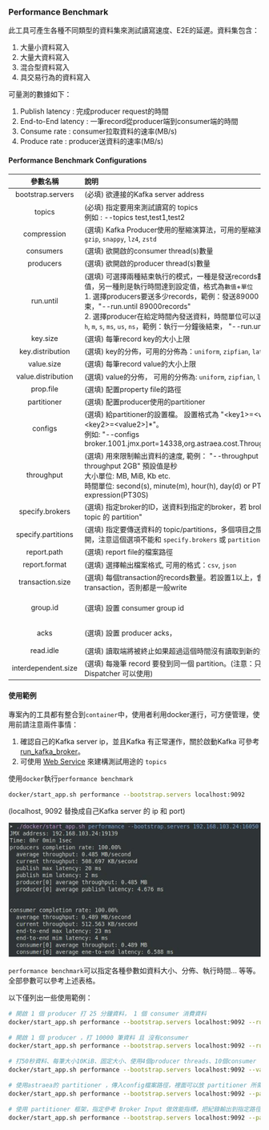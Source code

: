 ### Performance Benchmark

此工具可產生各種不同類型的資料集來測試讀寫速度、E2E的延遲。資料集包含：

1. 大量小資料寫入
2. 大量大資料寫入
3. 混合型資料寫入
4. 具交易行為的資料寫入

可量測的數據如下：

1. Publish latency : 完成producer request的時間
2. End-to-End latency : 一筆record從producer端到consumer端的時間
3. Consume rate : consumer拉取資料的速率(MB/s)
4. Produce rate : producer送資料的速率(MB/s)

#### Performance Benchmark Configurations

|        參數名稱        | 說明                                                                                                                                                                                                                                                                    |           預設值            |
|:------------------:|:----------------------------------------------------------------------------------------------------------------------------------------------------------------------------------------------------------------------------------------------------------------------|:------------------------:|
| bootstrap.servers  | (必填) 欲連接的Kafka server address                                                                                                                                                                                                                                         |            無             |
|       topics       | (必填) 指定要用來測試讀寫的 topics <br />例如 : --topics test,test1,test2                                                                                                                                                                                                           |            無             |
|    compression     | (選填) Kafka Producer使用的壓縮演算法，可用的壓縮演算法為：`gzip`, `snappy`, `lz4`, `zstd`                                                                                                                                                                                                 |           none           |
|     consumers      | (選填) 欲開啟的consumer thread(s)數量                                                                                                                                                                                                                                         |            1             |
|     producers      | (選填) 欲開啟的producer thread(s)數量                                                                                                                                                                                                                                         |            1             |
|     run.until      | (選填) 可選擇兩種結束執行的模式，一種是發送records數量達到設定值，另一種則是執行時間達到設定值，格式為`數值`+`單位`<br />1. 選擇producers要送多少records，範例：發送89000 records 後結束，"--run.until 89000records"<br />2. 選擇producer在給定時間內發送資料，時間單位可以選擇`days`, `day`, `h`, `m`, `s`, `ms`, `us`, `ns`，範例：執行一分鐘後結束， "--run.until 1m"。 |       1000records        |
|      key.size      | (選填) 每筆record key的大小上限                                                                                                                                                                                                                                                |          4Byte           |
|  key.distribution  | (選填) key的分佈，可用的分佈為：`uniform`, `zipfian`, `latest`, `fixed`                                                                                                                                                                                                            |         uniform          |
|     value.size     | (選填) 每筆record value的大小上限                                                                                                                                                                                                                                              |           1KiB           |
| value.distribution | (選填) value的分佈， 可用的分佈為: `uniform`, `zipfian`, `latest`, `fixed`                                                                                                                                                                                                        |         uniform          |
|     prop.file      | (選填) 配置property file的路徑                                                                                                                                                                                                                                               |           none           |
|    partitioner     | (選填) 配置producer使用的partitioner                                                                                                                                                                                                                                         |           none           |
|      configs       | (選填) 給partitioner的設置檔。 設置格式為 "\<key1\>=\<value1\>[,\<key2\>=\<value2\>]*"。 <br />例如: "--configs broker.1001.jmx.port=14338,org.astraea.cost.ThroughputCost=1"                                                                                                         |           none           |
|     throughput     | (選填) 用來限制輸出資料的速度, 範例： "--throughput 2MiB/m", "--throughput 2GB" 預設值是秒 <br/>大小單位: MB, MiB, Kb etc. <br />時間單位: second(s), minute(m), hour(h), day(d) or PT expression(PT30S)                                                                                           |      500 GiB/second      |
|  specify.brokers   | (選填) 指定broker的ID，送資料到指定的broker，若 broker 上有 "目標 topic 的 partition"                                                                                                                                                                                                     |           none           |
| specify.partitions | (選填) 指定要傳送資料的 topic/partitions，多個項目之間可以用逗號隔開，注意這個選項不能和 `specify.brokers` 或 `partitioner` 一起使用                                                                                                                                                                         |           none           |
|    report.path     | (選填) report file的檔案路徑                                                                                                                                                                                                                                                 |           none           |
|   report.format    | (選填) 選擇輸出檔案格式, 可用的格式：`csv`, `json`                                                                                                                                                                                                                                    |           csv            |
|  transaction.size  | (選填) 每個transaction的records數量。若設置1以上，會使用transaction，否則都是一般write                                                                                                                                                                                                        |            1             |
|      group.id      | (選填) 設置 consumer group id                                                                                                                                                                                                                                             | groupId-{Time in millis} |
|        acks        | (選填) 設置 producer acks，                                                                                                                                                                                                                                                |     all，代表要等所有isr同步      |
|     read.idle      | (選填) 讀取端將被終止如果超過這個時間沒有讀取到新的資料                                                                                                                                                                                                                                         |            2秒            |
| interdependent.size | (選填) 每幾筆 record 要發到同一個 partition。(注意：只有 Astraea Dispatcher 可以使用) |            1             |

#### 使用範例

專案內的工具都有整合到`container`中，使用者利用docker運行，可方便管理，使用前請注意兩件事情：

1. 確認自己的Kafka server ip，並且Kafka 有正常運作，關於啟動Kafka 可參考 [run_kafka_broker](run_kafka_broker.md)。
2. 可使用 [Web Service](web_server/README.md) 來建構測試用途的 `topics`

使用`docker`執行`performance benchmark`

```bash 
docker/start_app.sh performance --bootstrap.servers localhost:9092
```

(localhost, 9092 替換成自己Kafka server 的 ip 和 port)

![performance_tool_demo](pictures/performance_tool_demo.jpg)

`performance benchmark`可以指定各種參數如資料大小、分佈、執行時間... 等等。全部參數可以參考上述表格。

以下僅列出一些使用範例：

```bash
# 開啟 1 個 producer 打 25 分鐘資料， 1 個 consumer 消費資料
docker/start_app.sh performance --bootstrap.servers localhost:9092 --run.until 25m
```

```bash
# 開啟 1 個 producer ，打 10000 筆資料 且 沒有consumer
docker/start_app.sh performance --bootstrap.servers localhost:9092 --run.until 10000records --consumers 0
```

```bash
# 打50秒資料、每筆大小10KiB、固定大小、使用4個producer threads、10個consumer threads，指定topic名稱，producer送資料前使用 lz4 壓縮演算法
docker/start_app.sh performance --bootstrap.servers localhost:9092 --value.size 10KiB --value.distribution fixed --run.until 50s --producers 4 --consumers 10 --topic partition60Replica1 --compression lz4
```

```bash
# 使用astraea的 partitioner ，傳入config檔案路徑，裡面可以放 partitioner 所需的參數，如jmx port等
docker/start_app.sh performance --bootstrap.servers localhost:9092 --partitioner org.astraea.app.partitioner.smooth.SmoothWeightRoundRobinDispatcher --prop.file ./config
```

```bash
# 使用 partitioner 框架，指定參考 Broker Input 做效能指標，把紀錄輸出到指定路徑。
docker/start_app.sh performance --bootstrap.servers localhost:9092 --partitioner org.astraea.common.partitioner.StrictCostDispatcher --configs org.astraea.common.cost.BrokerInputCost=1 --prop.file ./config --report.path ~/report
```


